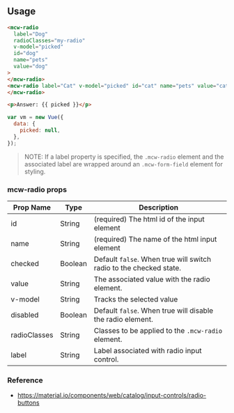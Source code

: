 ## Usage

```html
<mcw-radio
  label="Dog"
  radioClasses="my-radio"
  v-model="picked"
  id="dog"
  name="pets"
  value="dog"
>
</mcw-radio>
<mcw-radio label="Cat" v-model="picked" id="cat" name="pets" value="cat">
</mcw-radio>

<p>Answer: {{ picked }}</p>
```

```javascript
var vm = new Vue({
  data: {
    picked: null,
  },
});
```

> NOTE: If a label property is specified, the `.mcw-radio` element and the associated label are wrapped around an `.mcw-form-field` element for styling.

### mcw-radio props

| Prop Name    | Type    | Description                                                        |
| ------------ | ------- | ------------------------------------------------------------------ |
| id           | String  | (required) The html id of the input element                        |
| name         | String  | (required) The name of the html input element                      |
| checked      | Boolean | Default `false`. When true will switch radio to the checked state. |
| value        | String  | The associated value with the radio element.                       |
| v-model      | String  | Tracks the selected value                                          |
| disabled     | Boolean | Default `false`. When true will disable the radio element.         |
| radioClasses | String  | Classes to be applied to the `.mcw-radio` element.                 |
| label        | String  | Label associated with radio input control.                         |

### Reference

- <https://material.io/components/web/catalog/input-controls/radio-buttons>
